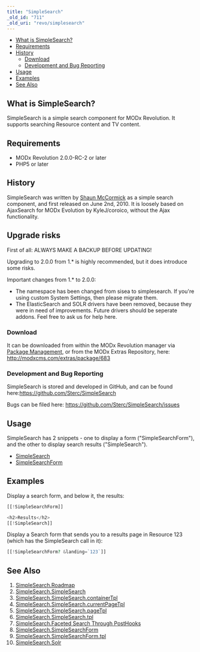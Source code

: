 ```yaml
---
title: "SimpleSearch"
_old_id: "711"
_old_uri: "revo/simplesearch"
---
```


- [What is SimpleSearch?](#SimpleSearch-WhatisSimpleSearch%3F)
- [Requirements](#SimpleSearch-Requirements)
- [History](#SimpleSearch-History)
  - [Download](#SimpleSearch-Download)
  - [Development and Bug Reporting](#SimpleSearch-DevelopmentandBugReporting)
- [Usage](#SimpleSearch-Usage)
- [Examples](#SimpleSearch-Examples)
- [See Also](#SimpleSearch-SeeAlso)

##  What is SimpleSearch? 

 SimpleSearch is a simple search component for MODx Revolution. It supports searching Resource content and TV content.

##  Requirements 

- MODx Revolution 2.0.0-RC-2 or later
- PHP5 or later

##  History 

 SimpleSearch was written by [Shaun McCormick](/display/~splittingred) as a simple search component, and first released on June 2nd, 2010. It is loosely based on AjaxSearch for MODx Evolution by KyleJ/coroico, without the Ajax functionality.

## Upgrade risks 

First of all: ALWAYS MAKE A BACKUP BEFORE UPDATING!

 Upgrading to 2.0.0 from 1.\* is highly recommended, but it does introduce some risks.

 Important changes from 1.\* to 2.0.0:

- The namespace has been changed from sisea to simplesearch. If you're using custom System Settings, then please migrate them.
- The ElasticSearch and SOLR drivers have been removed, because they were in need of improvements. Future drivers should be seperate addons. Feel free to ask us for help here.

###  Download 

 It can be downloaded from within the MODx Revolution manager via [Package Management](developing-in-modx/advanced-development/package-management "Package Management"), or from the MODx Extras Repository, here: <http://modxcms.com/extras/package/683>

###  Development and Bug Reporting 

 SimpleSearch is stored and developed in GitHub, and can be found here:<https://github.com/Sterc/SimpleSearch>

 Bugs can be filed here: <https://github.com/Sterc/SimpleSearch/issues>

##  Usage 

 SimpleSearch has 2 snippets - one to display a form ("SimpleSearchForm"), and the other to display search results ("SimpleSearch").

- [SimpleSearch](/extras/revo/simplesearch/simplesearch.simplesearch "SimpleSearch.SimpleSearch")
- [SimpleSearchForm](/extras/revo/simplesearch/simplesearch.simplesearchform "SimpleSearch.SimpleSearchForm")

##  Examples 

 Display a search form, and below it, the results:

``` php 
[[!SimpleSearchForm]]

<h2>Results</h2>
[[!SimpleSearch]]

```

 Display a Search form that sends you to a results page in Resource 123 (which has the SimpleSearch call in it):

``` php 
[[!SimpleSearchForm? &landing=`123`]]

```

##  See Also 

1. [SimpleSearch.Roadmap](/extras/revo/simplesearch/simplesearch.roadmap)
2. [SimpleSearch.SimpleSearch](/extras/revo/simplesearch/simplesearch.simplesearch)
  1. [SimpleSearch.SimpleSearch.containerTpl](/extras/revo/simplesearch/simplesearch.simplesearch/simplesearch.simplesearch.containertpl)
  2. [SimpleSearch.SimpleSearch.currentPageTpl](/extras/revo/simplesearch/simplesearch.simplesearch/simplesearch.simplesearch.currentpagetpl)
  3. [SimpleSearch.SimpleSearch.pageTpl](/extras/revo/simplesearch/simplesearch.simplesearch/simplesearch.simplesearch.pagetpl)
  4. [SimpleSearch.SimpleSearch.tpl](/extras/revo/simplesearch/simplesearch.simplesearch/simplesearch.simplesearch.tpl)
  5. [SimpleSearch.Faceted Search Through PostHooks](/extras/revo/simplesearch/simplesearch.simplesearch/simplesearch.faceted-search-through-posthooks)
3. [SimpleSearch.SimpleSearchForm](/extras/revo/simplesearch/simplesearch.simplesearchform)
  1. [SimpleSearch.SimpleSearchForm.tpl](/extras/revo/simplesearch/simplesearch.simplesearchform/simplesearch.simplesearchform.tpl)
4. [SimpleSearch.Solr](/extras/revo/simplesearch/simplesearch.solr)